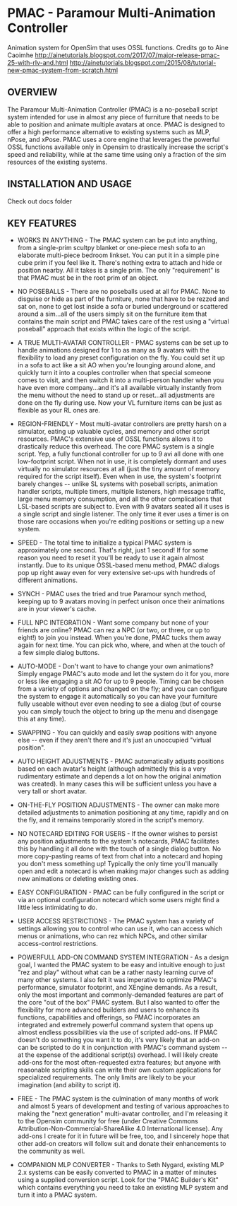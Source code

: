 # PMAC - Paramour Multi-Animation Controller
Animation system for OpenSim that uses OSSL functions.
Credits go to Aine Caoimhe
http://ainetutorials.blogspot.com/2017/07/major-release-pmac-25-with-rlv-and.html
http://ainetutorials.blogspot.com/2015/08/tutorial-new-pmac-system-from-scratch.html


## OVERVIEW

The Paramour Multi-Animation Controller (PMAC) is a no-poseball script system
intended for use in 
almost any piece of furniture that needs to be able to position and animate
multiple avatars at once. 
PMAC is designed to offer a high performance alternative to existing systems
such as MLP, nPose, and 
xPose. PMAC uses a core engine that leverages the powerful OSSL functions
available only in Opensim
 to drastically increase the script's speed and reliability, while at the same
time using only a
 fraction of the sim resources of the existing systems.

## INSTALLATION AND USAGE

Check out docs folder

## KEY FEATURES

* WORKS IN ANYTHING - The PMAC system can be put into anything, from a
single-prim scultpy blanket or 
one-piece mesh sofa to an elaborate multi-piece bedroom linkset. You can put it
in a simple pine cube 
prim if you feel like it. There's nothing extra to attach and hide or position
nearby. All it takes 
is a single prim. The only "requirement" is that PMAC must be in the root prim
of an object.

* NO POSEBALLS - There are no poseballs used at all for PMAC. None to disguise
or hide as part of the
 furniture, none that have to be rezzed and sat on, none to get lost inside a
sofa or buried underground
 or scattered around a sim...all of the users simply sit on the furniture item
that contains the main 
script and PMAC takes care of the rest using a "virtual poseball" approach that
exists within the logic of the script.

* A TRUE MULTI-AVATAR CONTROLLER - PMAC systems can be set up to handle
animations designed for 1 to as
 many as 9 avatars with the flexibility to load any preset configuration on the
fly. You could set it up
 in a sofa to act like a sit AO when you're lounging around alone, and quickly
turn it into a couples 
controller when that special someone comes to visit, and then switch it into a
multi-person handler
 when you have even more company...and it's all available virtually instantly
from the menu without 
the need to stand up or reset...all adjustments are done on the fly during use.
Now your VL furniture
 items can be just as flexible as your RL ones are.

* REGION-FRIENDLY - Most multi-avatar controllers are pretty harsh on a
simulator, eating up valuable 
cycles, and memory and other script resources. PMAC's extensive use of OSSL
functions allows it to 
drastically reduce this overhead. The core PMAC system is a single script. Yep,
a fully functional 
controller for up to 9 avi all done with one low-footprint script. When not in
use, it is completely 
dormant and uses virtually no simulator resources at all (just the tiny amount
of memory required for 
the script itself). Even when in use, the system's footprint barely changes --
unlike SL systems with 
poseball scripts, animation handler scripts, multiple timers, multiple
listeners, high message traffic, 
large menu memory consumption, and all the other complications that LSL-based
scripts are subject to. 
Even with 9 avatars seated all it uses is a single script and single listener.
The only time it ever uses a timer is on those rare occasions when you're
editing positions or setting up a new system.

* SPEED - The total time to initialize a typical PMAC system is approximately
one second. That's right, 
just 1 second! If for some reason you need to reset it you'll be ready to use it
again almost instantly. 
Due to its unique OSSL-based menu method, PMAC dialogs pop up right away even
for very extensive set-ups 
with hundreds of different animations.

* SYNCH - PMAC uses the tried and true Paramour synch method, keeping up to 9
avatars moving in perfect 
unison once their animations are in your viewer's cache.

* FULL NPC INTEGRATION - Want some company but none of your friends are online?
PMAC can rez a NPC 
(or two, or three, or up to eight!) to join you instead. When you're done, PMAC
tucks them away again 
for next time. You can pick who, where, and when at the touch of a few simple
dialog buttons.


* AUTO-MODE - Don't want to have to change your own animations? Simply engage
PMAC's auto mode and
 let the system do it for you, more or less like engaging a sit AO for up to 9
people. Timing can be chosen from a variety of options and changed on the fly;
and you can configure the system to engage it automatically so you can have your
furniture fully useable without ever even needing to see a dialog (but of course
you can simply touch the object to bring up the menu and disengage this at any
time).

* SWAPPING - You can quickly and easily swap positions with anyone else -- even
if they aren't there
 and it's just an unoccupied "virtual position".

* AUTO HEIGHT ADJUSTMENTS - PMAC automatically adjusts positions based on each
avatar's height (although admittedly this is a very rudimentary estimate and
depends a lot on how the original animation was created). In many cases this
will be sufficient unless you have a very tall or short avatar.

* ON-THE-FLY POSITION ADJUSTMENTS - The owner can make more detailed adjustments
to animation positioning at any time, rapidly and on the fly, and it remains
temporarily stored in the script's memory.

* NO NOTECARD EDITING FOR USERS - If the owner wishes to persist any position
adjustments to the system's notecards, PMAC facilitates this by handling it all
done with the touch of a single dialog button. No more copy-pasting reams of
text from chat into a notecard and hoping you don't mess something up! Typically
the only time you'll manually open and edit a notecard is when making major
changes such as adding new animations or deleting existing ones.

* EASY CONFIGURATION - PMAC can be fully configured in the script or via an
optional configuration notecard which some users might find a little less
intimidating to do.

* USER ACCESS RESTRICTIONS - The PMAC system has a variety of settings allowing
you to control who can use it, who can access which menus or animations, who can
rez which NPCs, and other similar access-control restrictions.

* POWERFULL ADD-ON COMMAND SYSTEM INTEGRATION - As a design goal, I wanted the
PMAC system to be easy and intuitive enough to just "rez and play" without what
can be a rather nasty learning curve of many other systems. I also felt it was
imperative to optimize PMAC's performance, simulator footprint, and XEngine
demands. As a result, only the most important and commonly-demanded features are
part of the core "out of the box" PMAC system. But I also wanted to offer the
flexibility  for more advanced builders and users to enhance its functions,
capabilities and offerings, so PMAC incorporates an integrated and extremely
powerful command system that opens up almost endless possibilities via the use
of scripted add-ons. If PMAC doesn't do something you want it to do, it's very
likely that an add-on can be scripted to do it in conjunction with PMAC's
command system -- at the expense of the additional script(s) overhead. I will
likely create add-ons for the most often-requested extra features; but anyone
with reasonable scripting skills can write their own custom applications for
specialized requirements. The only limits are likely to be your imagination (and
ability to script it).

* FREE - The PMAC system is the culmination of many months of work and almost 5
years of development and testing of various approaches to making the "next
generation" multi-avatar controller, and I'm releasing it to the Opensim
community for free (under Creative Commons Attribution-Non-Commercial-ShareAlike
4.0 International license). Any add-ons I create for it in future will be free,
too, and I sincerely hope that other add-on creators will follow suit and donate
their enhancements to the community as well.

* COMPANION MLP CONVERTER - Thanks to Seth Nygard, existing MLP 2.x systems can
be easily converted to PMAC in a matter of minutes using a supplied conversion
script. Look for the "PMAC Builder's Kit" which contains everything you need to
take an existing MLP system and turn it into a PMAC system.
